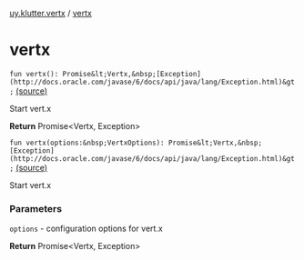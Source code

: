 [uy.klutter.vertx](index.md) / [vertx](.)


# vertx

`fun vertx(): Promise&lt;Vertx,&nbsp;[Exception](http://docs.oracle.com/javase/6/docs/api/java/lang/Exception.html)&gt;` [(source)](https://github.com/kohesive/klutter/blob/master/vertx3-jdk8/src/main/kotlin/uy/klutter/vertx/Vertx.kt#L25)

Start vert.x


**Return**
Promise&lt;Vertx, Exception&gt;



`fun vertx(options:&nbsp;VertxOptions): Promise&lt;Vertx,&nbsp;[Exception](http://docs.oracle.com/javase/6/docs/api/java/lang/Exception.html)&gt;` [(source)](https://github.com/kohesive/klutter/blob/master/vertx3-jdk8/src/main/kotlin/uy/klutter/vertx/Vertx.kt#L52)

Start vert.x


### Parameters

`options` - configuration options for vert.x

**Return**
Promise&lt;Vertx, Exception&gt;



